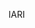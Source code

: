 [//]: # (Created by ./bin/manage_files.pl from ./species/Meloidogyne_graminicola/PRJNA411966/Meloidogyne_graminicola_PRJNA411966.summary.html on Thu Jun 11 13:44:44 2020)
IARI
